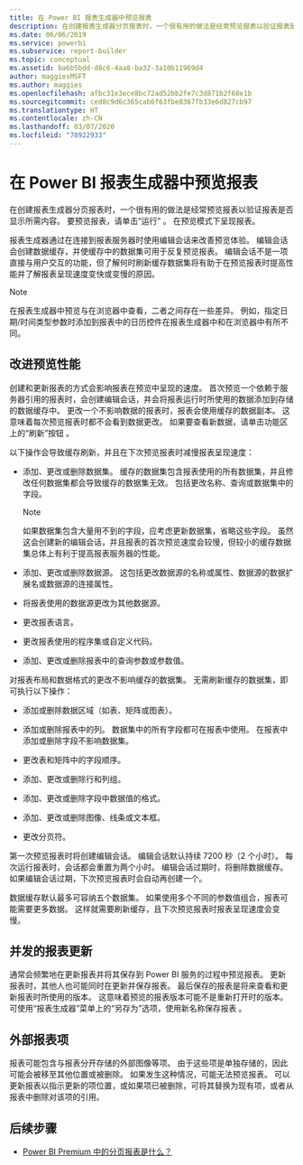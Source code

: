 ```yaml
---
title: 在 Power BI 报表生成器中预览报表
description: 在创建报表生成器分页报表时，一个很有用的做法是经常预览报表以验证报表是否显示所需内容。
ms.date: 06/06/2019
ms.service: powerbi
ms.subservice: report-builder
ms.topic: conceptual
ms.assetid: ba6b5bdd-d8c6-4aa8-ba32-3a10b11969d4
author: maggiesMSFT
ms.author: maggies
ms.openlocfilehash: afbc31e3ece8bc72ad52bb2fe7c3d871b2f68e1b
ms.sourcegitcommit: ced8c9d6c365cab6f63fbe8367fb33e6d827cb97
ms.translationtype: HT
ms.contentlocale: zh-CN
ms.lasthandoff: 03/07/2020
ms.locfileid: "78922933"
---
```

# <a name="previewing-reports-in-power-bi-report-builder"></a>在 Power BI 报表生成器中预览报表
  在创建报表生成器分页报表时，一个很有用的做法是经常预览报表以验证报表是否显示所需内容。 要预览报表，请单击“运行”  。 在预览模式下呈现报表。  
  
 报表生成器通过在连接到报表服务器时使用编辑会话来改善预览体验。 编辑会话会创建数据缓存，并使缓存中的数据集可用于反复预览报表。 编辑会话不是一项直接与用户交互的功能，但了解何时刷新缓存数据集将有助于在预览报表时提高性能并了解报表呈现速度变快或变慢的原因。  

  
> [!NOTE]  
> 在报表生成器中预览与在浏览器中查看，二者之间存在一些差异。 例如，指定日期/时间类型参数时添加到报表中的日历控件在报表生成器中和在浏览器中有所不同。 
  
## <a name="improving-preview-performance"></a>改进预览性能  
 创建和更新报表的方式会影响报表在预览中呈现的速度。 首次预览一个依赖于服务器引用的报表时，会创建编辑会话，并会将报表运行时所使用的数据添加到存储的数据缓存中。 更改一个不影响数据的报表时，报表会使用缓存的数据副本。 这意味着每次预览报表时都不会看到数据更改。 如果要查看新数据，请单击功能区上的“刷新”按钮  。  
  
 以下操作会导致缓存刷新，并且在下次预览报表时减慢报表呈现速度：  
  
-   添加、更改或删除数据集。 缓存的数据集包含报表使用的所有数据集，并且修改任何数据集都会导致缓存的数据集无效。 包括更改名称、查询或数据集中的字段。  
  
    > [!NOTE]  
    >  如果数据集包含大量用不到的字段，应考虑更新数据集，省略这些字段。 虽然这会创建新的编辑会话，并且报表的首次预览速度会较慢，但较小的缓存数据集总体上有利于提高报表服务器的性能。  
  
-   添加、更改或删除数据源。 这包括更改数据源的名称或属性、数据源的数据扩展名或数据源的连接属性。  
  
-   将报表使用的数据源更改为其他数据源。  
  
-   更改报表语言。  
  
-   更改报表使用的程序集或自定义代码。  
  
-   添加、更改或删除报表中的查询参数或参数值。  
  
 对报表布局和数据格式的更改不影响缓存的数据集。 无需刷新缓存的数据集，即可执行以下操作：  
  
-   添加或删除数据区域（如表、矩阵或图表）。  
  
-   添加或删除报表中的列。 数据集中的所有字段都可在报表中使用。 在报表中添加或删除字段不影响数据集。  
  
-   更改表和矩阵中的字段顺序。  
  
-   添加、更改或删除行和列组。  
  
-   添加、更改或删除字段中数据值的格式。  
  
-   添加、更改或删除图像、线条或文本框。  
  
-   更改分页符。  
  
第一次预览报表时将创建编辑会话。 编辑会话默认持续 7200 秒（2 个小时）。 每次运行报表时，会话都会重置为两个小时。 编辑会话过期时，将删除数据缓存。 如果编辑会话过期，下次预览报表时会自动再创建一个。
  
数据缓存默认最多可容纳五个数据集。 如果使用多个不同的参数值组合，报表可能需要更多数据。 这样就需要刷新缓存，且下次预览报表时报表呈现速度会变慢。 
  
## <a name="concurrency-of-report-updates"></a>并发的报表更新  
通常会频繁地在更新报表并将其保存到 Power BI 服务的过程中预览报表。 更新报表时，其他人也可能同时在更新并保存报表。 最后保存的报表是将来查看和更新报表时所使用的版本。 这意味着预览的报表版本可能不是重新打开时的版本。 可使用“报表生成器”菜单上的“另存为”选项，使用新名称保存报表  。  
  
## <a name="external-report-items"></a>外部报表项  
 报表可能包含与报表分开存储的外部图像等项。 由于这些项是单独存储的，因此可能会被移至其他位置或被删除。 如果发生这种情况，可能无法预览报表。 可以更新报表以指示更新的项位置，或如果项已被删除，可将其替换为现有项，或者从报表中删除对该项的引用。  
  
## <a name="next-steps"></a>后续步骤

- [Power BI Premium 中的分页报表是什么？](paginated-reports-report-builder-power-bi.md)
  
